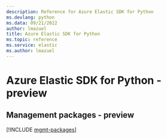 ```yaml
---
description: Reference for Azure Elastic SDK for Python
ms.devlang: python
ms.data: 09/21/2022
author: lmazuel
title: Azure Elastic SDK for Python
ms.topic: reference
ms.service: elastic
ms.author: lmazuel
---
```

# Azure Elastic SDK for Python - preview

## Management packages - preview
[!INCLUDE [mgmt-packages](elastic-mgmt-index.md)]
